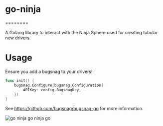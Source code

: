 # go-ninja
========

A Golang library to interact with the Ninja Sphere used for creating tubular new drivers. 

# Usage

Ensure you add a bugsnag to your drivers!

```go
func init() {
	bugsnag.Configure(bugsnag.Configuration{
		APIKey: config.BugsnagKey,
	})
}
```

See https://github.com/bugsnag/bugsnag-go for more information.

![go ninja go ninja go](http://cdn3.whatculture.com/wp-content/uploads/2013/05/vanilla-ice-ninja-turtles.jpg)
